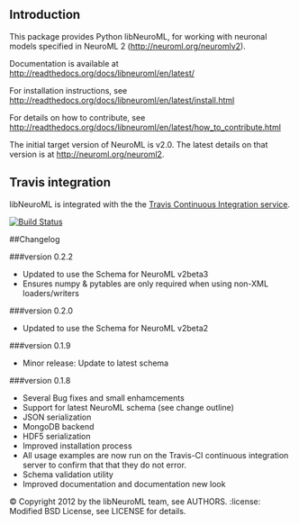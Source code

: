 ## Introduction

This package provides Python libNeuroML, for working with neuronal models specified in NeuroML 2 (http://neuroml.org/neuromlv2).


Documentation is available at http://readthedocs.org/docs/libneuroml/en/latest/

For installation instructions, see http://readthedocs.org/docs/libneuroml/en/latest/install.html

For details on how to contribute, see http://readthedocs.org/docs/libneuroml/en/latest/how_to_contribute.html

The initial target version of NeuroML is v2.0. The latest details on that version is at http://neuroml.org/neuroml2.

## Travis integration

libNeuroML is integrated with the the [Travis Continuous Integration service](http://travis-ci.org/).

[![Build Status](https://api.travis-ci.org/NeuralEnsemble/libNeuroML.png)](https://travis-ci.org/NeuralEnsemble/libNeuroML)

##Changelog

###version 0.2.2
 - Updated to use the Schema for NeuroML v2beta3
 - Ensures numpy & pytables are only required when using non-XML loaders/writers 

###version 0.2.0
 - Updated to use the Schema for NeuroML v2beta2

###version 0.1.9
 - Minor release: Update to latest schema

###version 0.1.8

 - Several Bug fixes and small enhamcements
 - Support for latest NeuroML schema (see change outline)
 - JSON serialization
 - MongoDB backend
 - HDF5 serialization
 - Improved installation process
 - All usage examples are now run on the Travis-CI continuous integration server to confirm that that they do not error.
 - Schema validation utility
 - Improved documentation and documentation new look

:copyright: Copyright 2012 by the libNeuroML team, see AUTHORS.
:license: Modified BSD License, see LICENSE for details.
